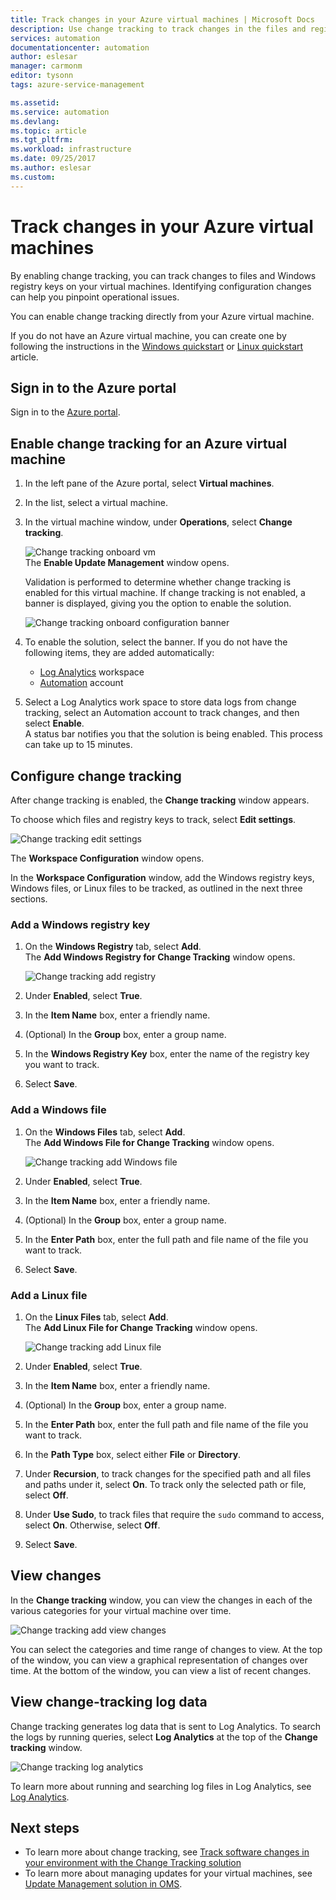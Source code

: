 ```yaml
---
title: Track changes in your Azure virtual machines | Microsoft Docs
description: Use change tracking to track changes in the files and registry on your virtual machines. 
services: automation
documentationcenter: automation
author: eslesar
manager: carmonm
editor: tysonn
tags: azure-service-management

ms.assetid: 
ms.service: automation
ms.devlang: 
ms.topic: article
ms.tgt_pltfrm: 
ms.workload: infrastructure
ms.date: 09/25/2017
ms.author: eslesar
ms.custom:  
---
```


# Track changes in your Azure virtual machines

By enabling change tracking, you can track changes to files and Windows registry keys on your virtual machines. Identifying configuration changes can help you pinpoint operational issues.

You can enable change tracking directly from your Azure virtual machine.

If you do not have an Azure virtual machine, you can create one by following the instructions in the [Windows quickstart](../virtual-machines/windows/quick-create-portal.md)
or [Linux quickstart](../virtual-machines/linux/quick-create-portal.md) article.

## Sign in to the Azure portal
Sign in to the [Azure portal](https://portal.azure.com/).

## Enable change tracking for an Azure virtual machine

1. In the left pane of the Azure portal, select **Virtual machines**.
2. In the list, select a virtual machine.
3. In the virtual machine window, under **Operations**, select **Change tracking**. 

   ![Change tracking onboard vm](./media/automation-vm-change-tracking/change-onboard-vm-blade.png)  
    The **Enable Update Management** window opens.

    Validation is performed to determine whether change tracking is enabled for this virtual machine. If change tracking is not enabled, a banner is displayed, giving you the option to enable the solution.

   ![Change tracking onboard configuration banner](./media/automation-vm-change-tracking/change-onboard-banner.png)

4. To enable the solution, select the banner. If you do not have the following items, they are added automatically:

   * [Log Analytics](../log-analytics/log-analytics-overview.md) workspace
   * [Automation](../automation/automation-offering-get-started.md) account

5. Select a Log Analytics work space to store data logs from change tracking, select an Automation account to track changes, and then select **Enable**.  
    A status bar notifies you that the solution is being enabled. This process can take up to 15 minutes.

## Configure change tracking

After change tracking is enabled, the **Change tracking** window appears. 

To choose which files and registry keys to track, select **Edit settings**.

   ![Change tracking edit settings](./media/automation-vm-change-tracking/change-edit-settings.png)

   The **Workspace Configuration** window opens. 

In the **Workspace Configuration** window, add the Windows registry keys, Windows files, or Linux files to be tracked, as outlined in the next three sections.

### Add a Windows registry key

1. On the **Windows Registry** tab, select **Add**.  
    The **Add Windows Registry for Change Tracking** window opens.

   ![Change tracking add registry](./media/automation-vm-change-tracking/change-add-registry.png)

2. Under **Enabled**, select **True**.
3. In the **Item Name** box, enter a friendly name.
4. (Optional) In the **Group** box, enter a group name.
5. In the **Windows Registry Key** box, enter the name of the registry key you want to track.
6. Select **Save**.

### Add a Windows file

1. On the **Windows Files** tab, select **Add**.  
    The **Add Windows File for Change Tracking** window opens.

   ![Change tracking add Windows file](./media/automation-vm-change-tracking/change-add-win-file.png)

2. Under **Enabled**, select **True**.
3. In the **Item Name** box, enter a friendly name.
4. (Optional) In the **Group** box, enter a group name.
5. In the **Enter Path** box, enter the full path and file name of the file you want to track.
6. Select **Save**.

### Add a Linux file

1. On the **Linux Files** tab, select **Add**.  
    The **Add Linux File for Change Tracking** window opens.

   ![Change tracking add Linux file](./media/automation-vm-change-tracking/change-add-linux-file.png)

2. Under **Enabled**, select **True**.
3. In the **Item Name** box, enter a friendly name.
4. (Optional) In the **Group** box, enter a group name.
5. In the **Enter Path** box, enter the full path and file name of the file you want to track.
6. In the **Path Type** box, select either **File** or **Directory**.
7. Under **Recursion**, to track changes for the specified path and all files and paths under it, select **On**. To track only the selected path or file, select **Off**.
8. Under **Use Sudo**, to track files that require the `sudo` command to access, select **On**. Otherwise, select **Off**.
9. Select **Save**.

## View changes

In the **Change tracking** window, you can view the changes in each of the various categories for your virtual machine over time.

   ![Change tracking add view changes](./media/automation-vm-change-tracking/change-view-changes.png)

You can select the categories and time range of changes to view. At the top of the window, you can view a graphical representation of changes over time. At the bottom of the window, you can view a list of recent changes.

## View change-tracking log data

Change tracking generates log data that is sent to Log Analytics. To search the logs by running queries, select **Log Analytics** at the top of the **Change tracking** window.

   ![Change tracking log analytics](./media/automation-vm-change-tracking/change-log-analytics.png)

To learn more about running and searching log files in Log Analytics, see [Log Analytics](../log-analytics/log-analytics-overview.md).

## Next steps

* To learn more about change tracking, see [Track software changes in your environment with the Change Tracking solution](../log-analytics/log-analytics-change-tracking.md)
* To learn more about managing updates for your virtual machines, see [Update Management solution in OMS](../operations-management-suite/oms-solution-update-management.md).
